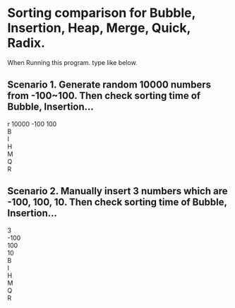 # Sorting comparison for Bubble, Insertion, Heap, Merge, Quick, Radix.

When Running this program. type like below.


## Scenario 1. Generate random 10000 numbers from -100~100. Then check sorting time of Bubble, Insertion...
r 10000 -100 100  
B  
I  
H  
M  
Q  
R  

## Scenario 2. Manually insert 3 numbers which are -100, 100, 10. Then check sorting time of Bubble, Insertion...
3  
-100  
100  
10  
B  
I  
H  
M  
Q  
R  
